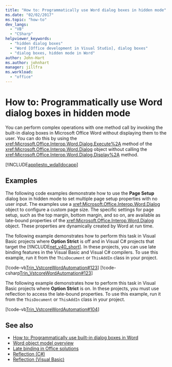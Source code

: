 ```yaml
---
title: "How to: Programmatically use Word dialog boxes in hidden mode"
ms.date: "02/02/2017"
ms.topic: "how-to"
dev_langs:
  - "VB"
  - "CSharp"
helpviewer_keywords:
  - "hidden dialog boxes"
  - "Word [Office development in Visual Studio], dialog boxes"
  - "dialog boxes, hidden mode in Word"
author: John-Hart
ms.author: johnhart
manager: jillfra
ms.workload:
  - "office"
---
```

# How to: Programmatically use Word dialog boxes in hidden mode
  You can perform complex operations with one method call by invoking the built-in dialog boxes in Microsoft Office Word without displaying them to the user. You can do this by using the <xref:Microsoft.Office.Interop.Word.Dialog.Execute%2A> method of the <xref:Microsoft.Office.Interop.Word.Dialog> object without calling the <xref:Microsoft.Office.Interop.Word.Dialog.Display%2A> method.

 [!INCLUDE[appliesto_wdalldocapp](../vsto/includes/appliesto-wdalldocapp-md.md)]

## Examples
 The following code examples demonstrate how to use the **Page Setup** dialog box in hidden mode to set multiple page setup properties with no user input. The examples use a <xref:Microsoft.Office.Interop.Word.Dialog> object to configure a custom page size. The specific settings for page setup, such as the top margin, bottom margin, and so on, are available as late-bound properties of the <xref:Microsoft.Office.Interop.Word.Dialog> object. These properties are dynamically created by Word at run time.

 The following example demonstrates how to perform this task in Visual Basic projects where **Option Strict** is off and in Visual C# projects that target the [!INCLUDE[net_v40_short](../sharepoint/includes/net-v40-short-md.md)]. In these projects, you can use late binding features in the Visual Basic and Visual C# compilers. To use this example, run it from the `ThisDocument` or `ThisAddIn` class in your project.

 [!code-vb[Trin_VstcoreWordAutomation#123](../vsto/codesnippet/VisualBasic/Trin_VstcoreWordAutomationVB/ThisDocument.vb#123)]
 [!code-csharp[Trin_VstcoreWordAutomation#123](../vsto/codesnippet/CSharp/Trin_VstcoreWordAutomationCS/ThisDocument.cs#123)]

 The following example demonstrates how to perform this task in Visual Basic projects where **Option Strict** is on. In these projects, you must use reflection to access the late-bound properties. To use this example, run it from the `ThisDocument` or `ThisAddIn` class in your project.

 [!code-vb[Trin_VstcoreWordAutomation#104](../vsto/codesnippet/VisualBasic/Trin_VstcoreWordAutomationVB/ThisDocument.vb#104)]

## See also
- [How to: Programmatically use built-in dialog boxes in Word](../vsto/how-to-programmatically-use-built-in-dialog-boxes-in-word.md)
- [Word object model overview](../vsto/word-object-model-overview.md)
- [Late binding in Office solutions](../vsto/late-binding-in-office-solutions.md)
- [Reflection (C#)](/dotnet/csharp/programming-guide/concepts/reflection)
- [Reflection (Visual Basic)](/dotnet/visual-basic/programming-guide/concepts/reflection)
